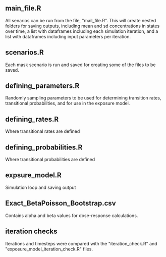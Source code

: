 main_file.R
-------------------------------------------------------
All senarios can be run from the file, "mail_file.R". This will create nested folders for saving outputs, including mean and sd concentrations in states over time, a list with dataframes including each simulation iteration, and a list with dataframes including input parameters per iteration.

scenarios.R
--------------------------------------------------------
Each mask scenario is run and saved for creating some of the files to be saved.

defining_parameters.R
-----------------------------------------------------
Randomly sampling parameters to be used for determining transition rates, transitional probabilities, and for use in the exposure model.

defining_rates.R
-----------------------------------------------------
Where transitional rates are defined

defining_probabilities.R
-----------------------------------------------------
Where transitional probabilities are defined

expsure_model.R
----------------------------------------------------
Simulation loop and saving output

Exact_BetaPoisson_Bootstrap.csv
----------------------------------------------------
Contains alpha and beta values for dose-response calculations.

iteration checks
-----------------------------
Iterations and timesteps were compared with the "iteration_check.R" and "exposure_model_iteration_check.R" files.
